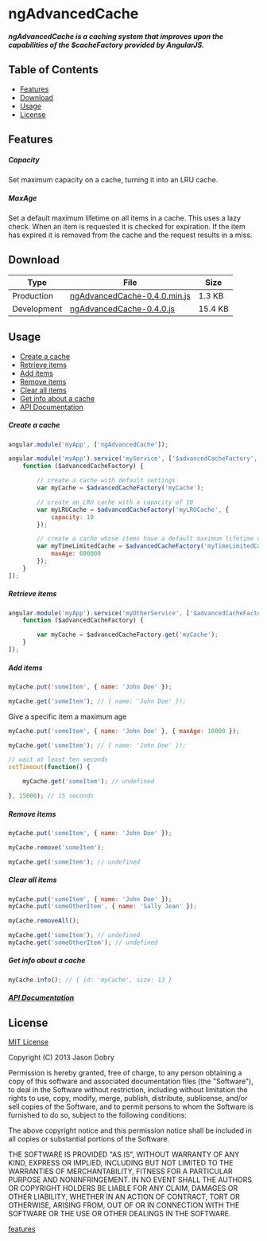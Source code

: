 ngAdvancedCache
===============
##### ngAdvancedCache is a caching system that improves upon the capabilities of the $cacheFactory provided by AngularJS.

## Table of Contents
- [Features](#features)
- [Download](#download)
- [Usage](#usage)
- [License](#license)

## Features
##### Capacity
Set maximum capacity on a cache, turning it into an LRU cache.
##### MaxAge
Set a default maximum lifetime on all items in a cache. This uses a lazy check. When an item is requested it is checked for expiration. If the item has expired it is removed from the cache and the request results in a miss.

## Download
| Type          | File                                                                                                                    | Size  |
| ------------- | ----------------------------------------------------------------------------------------------------------------------- | ----- |
| Production    | [ngAdvancedCache-0.4.0.min.js](https://raw.github.com/jmdobry/ngAdvancedCache/master/dist/ngAdvancedCache-0.4.0.min.js) | 1.3 KB  |
| Development   | [ngAdvancedCache-0.4.0.js](https://raw.github.com/jmdobry/ngAdvancedCache/master/dist/ngAdvancedCache-0.4.0.js)         | 15.4 KB |

## Usage

- [Create a cache](#create-a-cache)
- [Retrieve items](#retrieve-items)
- [Add items](#add-items)
- [Remove items](#remove-items)
- [Clear all items](#clear-all-items)
- [Get info about a cache](#get-info-about-a-cache)
- [API Documentation](http://jmdobry.github.io/ngAdvancedCache/docs/)

##### Create a cache
```javascript
angular.module('myApp', ['ngAdvancedCache']);

angular.module('myApp').service('myService', ['$advancedCacheFactory',
    function ($advancedCacheFactory) {

        // create a cache with default settings
        var myCache = $advancedCacheFactory('myCache');

        // create an LRU cache with a capacity of 10
        var myLRUCache = $advancedCacheFactory('myLRUCache', {
            capacity: 10
        });

        // create a cache whose items have a default maximum lifetime of 10 minutes
        var myTimeLimitedCache = $advancedCacheFactory('myTimeLimitedCache', {
            maxAge: 600000
        });
    }
]);
```

##### Retrieve items
```javascript
angular.module('myApp').service('myOtherService', ['$advancedCacheFactory',
    function ($advancedCacheFactory) {

        var myCache = $advancedCacheFactory.get('myCache');
    }
]);
```

##### Add items
```javascript
myCache.put('someItem', { name: 'John Doe' });

myCache.get('someItem'); // { name: 'John Doe' });
```

Give a specific item a maximum age
```javascript
myCache.put('someItem', { name: 'John Doe' }, { maxAge: 10000 });

myCache.get('someItem'); // { name: 'John Doe' });

// wait at least ten seconds
setTimeout(function() {

    myCache.get('someItem'); // undefined

}, 15000); // 15 seconds
```

##### Remove items
```javascript
myCache.put('someItem', { name: 'John Doe' });

myCache.remove('someItem');

myCache.get('someItem'); // undefined
```

##### Clear all items
```javascript
myCache.put('someItem', { name: 'John Doe' });
myCache.put('someOtherItem', { name: 'Sally Jean' });

myCache.removeAll();

myCache.get('someItem'); // undefined
myCache.get('someOtherItem'); // undefined
```

##### Get info about a cache
```javascript
myCache.info(); // { id: 'myCache', size: 13 }
```

##### [API Documentation](http://jmdobry.github.io/ngAdvancedCache/docs/)

## License
[MIT License](https://github.com/jmdobry/ngAdvancedCache/blob/master/LICENSE)

Copyright (C) 2013 Jason Dobry

Permission is hereby granted, free of charge, to any person obtaining a copy of
this software and associated documentation files (the "Software"), to deal in
the Software without restriction, including without limitation the rights to
use, copy, modify, merge, publish, distribute, sublicense, and/or sell copies
of the Software, and to permit persons to whom the Software is furnished to do
so, subject to the following conditions:

The above copyright notice and this permission notice shall be included in all
copies or substantial portions of the Software.

THE SOFTWARE IS PROVIDED "AS IS", WITHOUT WARRANTY OF ANY KIND, EXPRESS OR
IMPLIED, INCLUDING BUT NOT LIMITED TO THE WARRANTIES OF MERCHANTABILITY, FITNESS
FOR A PARTICULAR PURPOSE AND NONINFRINGEMENT. IN NO EVENT SHALL THE AUTHORS OR
COPYRIGHT HOLDERS BE LIABLE FOR ANY CLAIM, DAMAGES OR OTHER LIABILITY, WHETHER
IN AN ACTION OF CONTRACT, TORT OR OTHERWISE, ARISING FROM, OUT OF OR IN
CONNECTION WITH THE SOFTWARE OR THE USE OR OTHER DEALINGS IN THE SOFTWARE.

[features](#features)